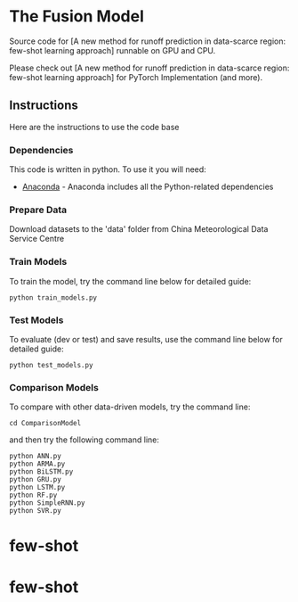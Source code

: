 # The Fusion Model
Source code for [A new method for runoff prediction in data-scarce region: few-shot learning approach] runnable on GPU and CPU.

Please check out [A new method for runoff prediction in data-scarce region: few-shot learning approach] for PyTorch Implementation (and more). 

## Instructions
Here are the instructions to use the code base

### Dependencies
This code is written in python. To use it you will need:
* [Anaconda](https://www.continuum.io/) - Anaconda includes all the Python-related dependencies

### Prepare Data
Download datasets to the 'data' folder from China Meteorological Data Service Centre

### Train Models
To train the model, try the command line below for detailed guide:
```
python train_models.py
```

### Test Models
To evaluate (dev or test) and save results, use the command line below for detailed guide:
```
python test_models.py
```

### Comparison Models
To compare with other data-driven models, try the command line:
```
cd ComparisonModel
```
and then try the following command line:
```
python ANN.py
python ARMA.py
python BiLSTM.py
python GRU.py
python LSTM.py
python RF.py
python SimpleRNN.py
python SVR.py
```
# few-shot
# few-shot
